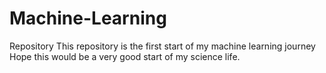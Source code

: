 # Machine-Learning
Repository
This repository is the first start of my machine learning journey
Hope this would be a very good start of my science life.
